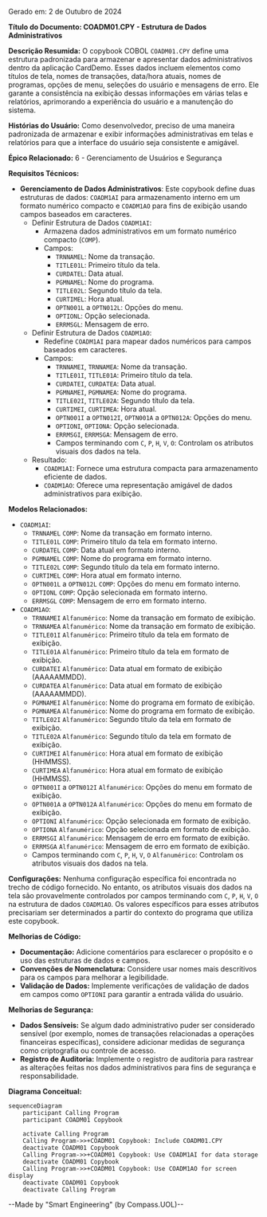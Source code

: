 Gerado em: 2 de Outubro de 2024

**Título do Documento: COADM01.CPY - Estrutura de Dados Administrativos**

**Descrição Resumida:**
O copybook COBOL `COADM01.CPY` define uma estrutura padronizada para armazenar e apresentar dados administrativos dentro da aplicação CardDemo. Esses dados incluem elementos como títulos de tela, nomes de transações, data/hora atuais, nomes de programas, opções de menu, seleções do usuário e mensagens de erro. Ele garante a consistência na exibição dessas informações em várias telas e relatórios, aprimorando a experiência do usuário e a manutenção do sistema.

**Histórias do Usuário:**
Como desenvolvedor, preciso de uma maneira padronizada de armazenar e exibir informações administrativas em telas e relatórios para que a interface do usuário seja consistente e amigável.

**Épico Relacionado:**
6 - Gerenciamento de Usuários e Segurança

**Requisitos Técnicos:**

- **Gerenciamento de Dados Administrativos**: Este copybook define duas estruturas de dados: `COADM1AI` para armazenamento interno em um formato numérico compacto e `COADM1AO` para fins de exibição usando campos baseados em caracteres.
  - Definir Estrutura de Dados `COADM1AI`:
    - Armazena dados administrativos em um formato numérico compacto (`COMP`).
    - Campos:
      - `TRNNAMEL`: Nome da transação.
      - `TITLE01L`: Primeiro título da tela.
      - `CURDATEL`: Data atual.
      - `PGMNAMEL`: Nome do programa.
      - `TITLE02L`: Segundo título da tela.
      - `CURTIMEL`: Hora atual.
      - `OPTN001L` a `OPTN012L`: Opções do menu.
      - `OPTIONL`: Opção selecionada.
      - `ERRMSGL`: Mensagem de erro.
  - Definir Estrutura de Dados `COADM1AO`:
    - Redefine `COADM1AI` para mapear dados numéricos para campos baseados em caracteres.
    - Campos:
      - `TRNNAMEI`, `TRNNAMEA`: Nome da transação.
      - `TITLE01I`, `TITLE01A`: Primeiro título da tela.
      - `CURDATEI`, `CURDATEA`: Data atual.
      - `PGMNAMEI`, `PGMNAMEA`: Nome do programa.
      - `TITLE02I`, `TITLE02A`: Segundo título da tela.
      - `CURTIMEI`, `CURTIMEA`: Hora atual.
      - `OPTN001I` a `OPTN012I`, `OPTN001A` a `OPTN012A`: Opções do menu.
      - `OPTIONI`, `OPTIONA`: Opção selecionada.
      - `ERRMSGI`, `ERRMSGA`: Mensagem de erro.
      - Campos terminando com `C`, `P`, `H`, `V`, `O`: Controlam os atributos visuais dos dados na tela.
  - Resultado:
    - `COADM1AI`: Fornece uma estrutura compacta para armazenamento eficiente de dados.
    - `COADM1AO`: Oferece uma representação amigável de dados administrativos para exibição.

**Modelos Relacionados:**

- `COADM1AI`:
  - `TRNNAMEL` `COMP`: Nome da transação em formato interno.
  - `TITLE01L` `COMP`: Primeiro título da tela em formato interno.
  - `CURDATEL` `COMP`: Data atual em formato interno.
  - `PGMNAMEL` `COMP`: Nome do programa em formato interno.
  - `TITLE02L` `COMP`: Segundo título da tela em formato interno.
  - `CURTIMEL` `COMP`: Hora atual em formato interno.
  - `OPTN001L` a `OPTN012L` `COMP`: Opções do menu em formato interno.
  - `OPTIONL` `COMP`: Opção selecionada em formato interno.
  - `ERRMSGL` `COMP`: Mensagem de erro em formato interno.
- `COADM1AO`:
  - `TRNNAMEI` `Alfanumérico`: Nome da transação em formato de exibição.
  - `TRNNAMEA` `Alfanumérico`: Nome da transação em formato de exibição.
  - `TITLE01I` `Alfanumérico`: Primeiro título da tela em formato de exibição.
  - `TITLE01A` `Alfanumérico`: Primeiro título da tela em formato de exibição.
  - `CURDATEI` `Alfanumérico`: Data atual em formato de exibição (AAAAAMMDD).
  - `CURDATEA` `Alfanumérico`: Data atual em formato de exibição (AAAAAMMDD).
  - `PGMNAMEI` `Alfanumérico`: Nome do programa em formato de exibição.
  - `PGMNAMEA` `Alfanumérico`: Nome do programa em formato de exibição.
  - `TITLE02I` `Alfanumérico`: Segundo título da tela em formato de exibição.
  - `TITLE02A` `Alfanumérico`: Segundo título da tela em formato de exibição.
  - `CURTIMEI` `Alfanumérico`: Hora atual em formato de exibição (HHMMSS).
  - `CURTIMEA` `Alfanumérico`: Hora atual em formato de exibição (HHMMSS).
  - `OPTN001I` a `OPTN012I` `Alfanumérico`: Opções do menu em formato de exibição.
  - `OPTN001A` a `OPTN012A` `Alfanumérico`: Opções do menu em formato de exibição.
  - `OPTIONI` `Alfanumérico`: Opção selecionada em formato de exibição.
  - `OPTIONA` `Alfanumérico`: Opção selecionada em formato de exibição.
  - `ERRMSGI` `Alfanumérico`: Mensagem de erro em formato de exibição.
  - `ERRMSGA` `Alfanumérico`: Mensagem de erro em formato de exibição.
  - Campos terminando com `C`, `P`, `H`, `V`, `O` `Alfanumérico`: Controlam os atributos visuais dos dados na tela.

**Configurações:**
Nenhuma configuração específica foi encontrada no trecho de código fornecido. No entanto, os atributos visuais dos dados na tela são provavelmente controlados por campos terminando com `C`, `P`, `H`, `V`, `O` na estrutura de dados `COADM1AO`. Os valores específicos para esses atributos precisariam ser determinados a partir do contexto do programa que utiliza este copybook.

**Melhorias de Código:**
- **Documentação:** Adicione comentários para esclarecer o propósito e o uso das estruturas de dados e campos.
- **Convenções de Nomenclatura:**  Considere usar nomes mais descritivos para os campos para melhorar a legibilidade.
- **Validação de Dados:** Implemente verificações de validação de dados em campos como `OPTIONI` para garantir a entrada válida do usuário.

**Melhorias de Segurança:**
- **Dados Sensíveis:** Se algum dado administrativo puder ser considerado sensível (por exemplo, nomes de transações relacionadas a operações financeiras específicas), considere adicionar medidas de segurança como criptografia ou controle de acesso.
- **Registro de Auditoria:** Implemente o registro de auditoria para rastrear as alterações feitas nos dados administrativos para fins de segurança e responsabilidade.

**Diagrama Conceitual:**

```mermaid
sequenceDiagram
    participant Calling Program
    participant COADM01 Copybook

    activate Calling Program
    Calling Program->>+COADM01 Copybook: Include COADM01.CPY
    deactivate COADM01 Copybook
    Calling Program->>+COADM01 Copybook: Use COADM1AI for data storage
    deactivate COADM01 Copybook
    Calling Program->>+COADM01 Copybook: Use COADM1AO for screen display
    deactivate COADM01 Copybook
    deactivate Calling Program
```

--Made by "Smart Engineering" (by Compass.UOL)--